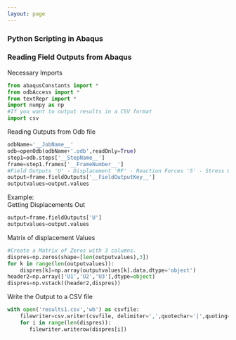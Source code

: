 ```yaml
---
layout: page
---
```

### Python Scripting in Abaqus
### Reading Field Outputs from Abaqus  
Necessary Imports
```python
from abaqusConstants import *
from odbAccess import *
from textRepr import *
import numpy as np
#If you want to output results in a CSV format
import csv 
```
Reading Outputs from Odb file
```python
odbName='__JobName__'
odb=openOdb(odbName+'.odb',readOnly=True)
step1=odb.steps['__StepName__']
frame=step1.frames['__FrameNumber__']
#Field Outputs 'U' - Displacement 'RF' - Reaction Forces 'S' - Stress Output etc..
output=frame.fieldOutputs['__FieldOutputKey__']
outputvalues=output.values
```
Example:  
Getting Displacements Out
```python
output=frame.fieldOutputs['U']  
outputvalues=output.values
```
Matrix of displacement Values 
```python
#Create a Matrix of Zeros with 3 columns.
dispres=np.zeros(shape=[len(outputvalues),3])
for k in range(len(outputvalues)):
    dispres[k]=np.array(outputvalues[k].data,dtype='object')
header2=np.array(['U1','U2','U3'],dtype=object)
dispres=np.vstack((header2,dispres))
```
Write the Output to a CSV file
```python
with open('results1.csv','wb') as csvfile:
    filewriter=csv.writer(csvfile, delimiter=',',quotechar='|',quoting=csv.QUOTE_MINIMAL)
    for i in range(len(dispres)):
       filewriter.writerow(dispres[i])
```
